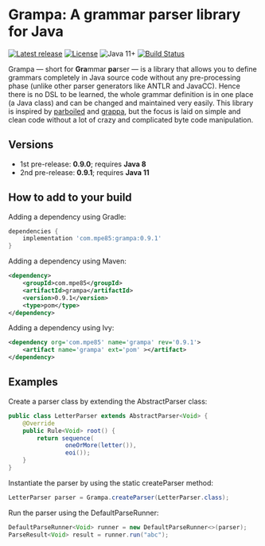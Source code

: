 # Grampa: A grammar parser library for Java

[![Latest release](https://img.shields.io/github/release/mpe85/grampa/all.svg)](https://github.com/mpe85/grampa/releases/latest)
[![License](https://img.shields.io/github/license/mpe85/grampa.svg)](https://github.com/mpe85/grampa/blob/master/LICENSE)
![Java 11+](https://img.shields.io/badge/java-11+-blue.svg)
[![Build Status](https://travis-ci.org/mpe85/grampa.svg?branch=master)](https://travis-ci.org/mpe85/grampa)

Grampa — short for **Gra**mmar **pa**rser — is a library that allows you to define grammars completely in Java source code without any pre-processing phase (unlike other parser generators like ANTLR and JavaCC).
Hence there is no DSL to be learned, the whole grammar definition is in one place (a Java class) and can be changed and maintained very easily.
This library is inspired by [parboiled](https://github.com/sirthias/parboiled) and [grappa](https://github.com/fge/grappa),
but the focus is laid on simple and clean code without a lot of crazy and complicated byte code manipulation.

## Versions

* 1st pre-release: **0.9.0**; requires **Java 8**
* 2nd pre-release: **0.9.1**; requires **Java 11**

## How to add to your build

Adding a dependency using Gradle:

```groovy
dependencies {
	implementation 'com.mpe85:grampa:0.9.1'
}
```

Adding a dependency using Maven:

```xml
<dependency>
	<groupId>com.mpe85</groupId>
	<artifactId>grampa</artifactId>
	<version>0.9.1</version>
	<type>pom</type>
</dependency>
```

Adding a dependency using Ivy:

```xml
<dependency org='com.mpe85' name='grampa' rev='0.9.1'>
	<artifact name='grampa' ext='pom' ></artifact>
</dependency>
```

## Examples

Create a parser class by extending the AbstractParser class:

```java
public class LetterParser extends AbstractParser<Void> {
	@Override
	public Rule<Void> root() {
		return sequence(
				oneOrMore(letter()),
				eoi());
	}
}
```

Instantiate the parser by using the static createParser method:

```java
LetterParser parser = Grampa.createParser(LetterParser.class);
```

Run the parser using the DefaultParseRunner:

```java
DefaultParseRunner<Void> runner = new DefaultParseRunner<>(parser);
ParseResult<Void> result = runner.run("abc");
```
